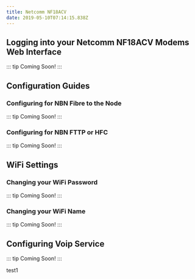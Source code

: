 ```yaml
---
title: Netcomm NF18ACV
date: 2019-05-10T07:14:15.838Z
---
```


## Logging into your Netcomm NF18ACV Modems Web Interface

::: tip
Coming Soon!
:::

## Configuration Guides

### Configuring for NBN Fibre to the Node

::: tip
Coming Soon!
:::

### Configuring for NBN FTTP or HFC

::: tip
Coming Soon!
:::

## WiFi Settings

### Changing your WiFi Password

::: tip
Coming Soon!
:::


### Changing your WiFi Name

::: tip
Coming Soon!
:::

## Configuring Voip Service

::: tip
Coming Soon!
:::

test1
